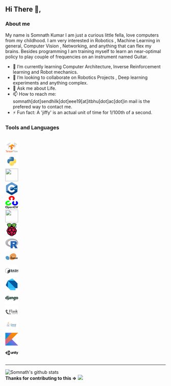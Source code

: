 ## Hi There 👋,

### About me
My name is Somnath Kumar I am just a curious little fella, love computers from my childhood. I am very interested in Robotics , Machine Learning in general, Computer Vision , Networking, and anything that can flex my brains. Besides programming I am training myself to learn an near-optimal policy to play couple of frequencies on an instrument named Guitar. 
- 🌱 I’m currently learning Computer Architecture, Inverse Reinforcement learning and Robot mechanics.
- 👯 I’m looking to collaborate on Robotics Projects , Deep learning experiments and anything complex. 
- 💬 Ask me about Life.
- 📫 How to reach me: somnath[dot]sendhilk[dot]eee19[at]itbhu[dot]ac[dot]in mail is the prefered way to contact me.
- ⚡ Fun fact: A 'jiffy' is an actual unit of time for 1/100th of a second.
### Tools and Languages
<code>
<img src="https://github.com/github/explore/raw/main/topics/tensorflow/tensorflow.png" width="40" height="40" /> 
<img src="https://github.com/github/explore/raw/main/topics/python/python.png" width="40" height="40" /> 
<img src="https://answers.ros.org/upfiles/14554624266871161.png" width="40" height="40" />
<img src="https://github.com/github/explore/raw/main/topics/cpp/cpp.png" width="40" height="40" /> 
<img src="https://github.com/github/explore/raw/main/topics/opencv/opencv.png" width="40" height="40" />
<img src="https://gym.openai.com/assets/dist/home/header/home-icon-54c30e2345.svg" width="40" height="40" />
<img src="https://github.com/github/explore/raw/main/topics/raspberry-pi/raspberry-pi.png" width="40" height="40" /> 
<img src="https://github.com/github/explore/raw/main/topics/r/r.png" width="40" height="40" /> 
<img src="https://github.com/github/explore/raw/main/topics/scikit-learn/scikit-learn.png" width="40" height="40" /> 
<img src="https://github.com/github/explore/raw/main/topics/bash/bash.png" width="40" height="40" /> 
<img src="https://github.com/github/explore/raw/main/topics/dart/dart.png" width="40" height="40" /> 
<img src="https://github.com/github/explore/raw/main/topics/django/django.png" width="40" height="40" /> 
<img src="https://github.com/github/explore/raw/main/topics/flask/flask.png" width="40" height="40" /> 
<img src="https://github.com/github/explore/raw/main/topics/java/java.png" width="40" height="40" /> 
<img src="https://github.com/github/explore/raw/main/topics/kotlin/kotlin.png" width="40" height="40" />  
<img src="https://github.com/github/explore/raw/main/topics/unity/unity.png" width="40" height="40" /> 
</code><hr/>


![Somnath's github stats](https://github-readme-stats.vercel.app/api?username=hex-plex&show_icons=true&theme=tokyonight&count_private=true&show_icons=true)
<br/>**Thanks for contributing to this =>**
![](https://komarev.com/ghpvc/?username=hex-plex&color=red)
